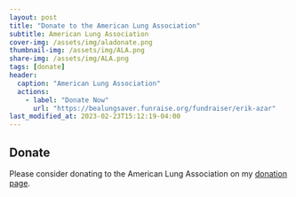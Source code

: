 ```yaml
---
layout: post
title: "Donate to the American Lung Association"
subtitle: American Lung Association
cover-img: /assets/img/aladonate.png
thumbnail-img: /assets/img/ALA.png
share-img: /assets/img/ALA.png
tags: [donate]
header:
  caption: "American Lung Association"
  actions:
    - label: "Donate Now"
      url: "https://bealungsaver.funraise.org/fundraiser/erik-azar"
last_modified_at: 2023-02-23T15:12:19-04:00
---
```


## Donate

Please consider donating to the American Lung Association on my [donation page](https://bealungsaver.funraise.org/fundraiser/erik-azar).